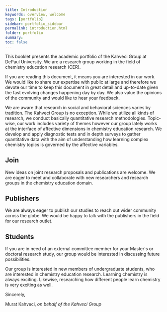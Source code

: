 ```yaml
---
title: Introduction
keywords: overview, welcome
tags: [portfolio]
sidebar: portfolio_sidebar
permalink: introduction.html
folder: portfolio
summary:  
toc: false 
---
```


This booklet presents the academic portfolio of the Kahveci Group at DePaul University. We are a research group working in the field of chemistry education research (CER).

If you are reading this document, it means you are interested in our work. We would like to share our expertise with public at large and therefore we devote our time to keep this document in great detail and up-to-date given the fast evolving changes happening day by day. We also value the opinions of the community and would like to hear your feedback.

We are aware that research in social and behavioral sciences varies by tradition. The Kahveci Group is no exception. While we utilize all kinds of research, we conduct basically quantitative research methodologies. Topic-wise, our work includes variety of themes however our group lately works at the interface of affective dimensions in chemistry education research. We develop and apply diagnostic tests and in depth surveys to gather quantitative data with the aim of understanding how learning complex chemistry topics is governed by the affective variables.

## Join

New ideas on joint research proposals and publications are welcome. We are eager to meet and collaborate with new researchers and research groups in the chemistry education domain.

## Publishers

We are always eager to publish our studies to reach out wider community across the globe. We would be happy to talk with the publishers in the field for our research outlet.

## Students

If you are in need of an external committee member for your Master's or doctoral research study, our group would be interested in discussing future possibilities.

Our group is interested in new members of undergraduate students, who are interested in chemistry education research. Learning chemistry is always exciting. Likewise, researching how different people learn chemistry is very exciting as well.

Sincerely,


Murat Kahveci, _on behalf of the Kahveci Group_
